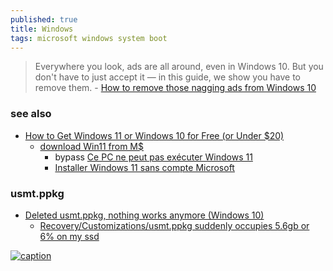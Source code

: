 ```yaml
---
published: true
title: Windows
tags: microsoft windows system boot
---
```

> Everywhere you look, ads are all around, even in Windows 10. But you don't have to just accept it — in this guide, we show you have to remove them. - [How to remove those nagging ads from Windows 10](https://www.minitool.com/news/remove-block-ads-windows-10.html)

### see also
- [How to Get Windows 11 or Windows 10 for Free (or Under $20)](https://www.tomshardware.com/reviews/get-windows-10-free-or-cheap,5717.html)
	- [download Win11 from M$](https://www.microsoft.com/software-download/windows11)
		- bypass [Ce PC ne peut pas exécuter Windows 11](https://lecrabeinfo.net/resoudre-ce-pc-ne-peut-pas-executer-windows-11.html#contourner-le-message-derreur)
        - [Installer Windows 11 sans compte Microsoft ](https://lecrabeinfo.net/installer-windows-11-sans-compte-microsoft.html)

### usmt.ppkg
- [Deleted usmt.ppkg, nothing works anymore (Windows 10)](https://superuser.com/questions/1517095/deleted-usmt-ppkg-nothing-works-anymore-windows-10)
	- [Recovery/Customizations/usmt.ppkg suddenly occupies 5.6gb or 6% on my ssd ](https://answers.microsoft.com/en-us/windows/forum/all/recoverycustomizationsusmtppkg-suddenly-occupies/9f7eaafa-1e6d-4ed4-822f-4ae68317da61)

[![caption](https://upload.wikimedia.org/wikipedia/commons/thumb/e/ed/Windows_Version_History.svg/1024px-Windows_Version_History.svg.png)](https://en.wikipedia.org/wiki/List_of_Microsoft_Windows_versions#/media/File:Windows_Version_History.svg)
